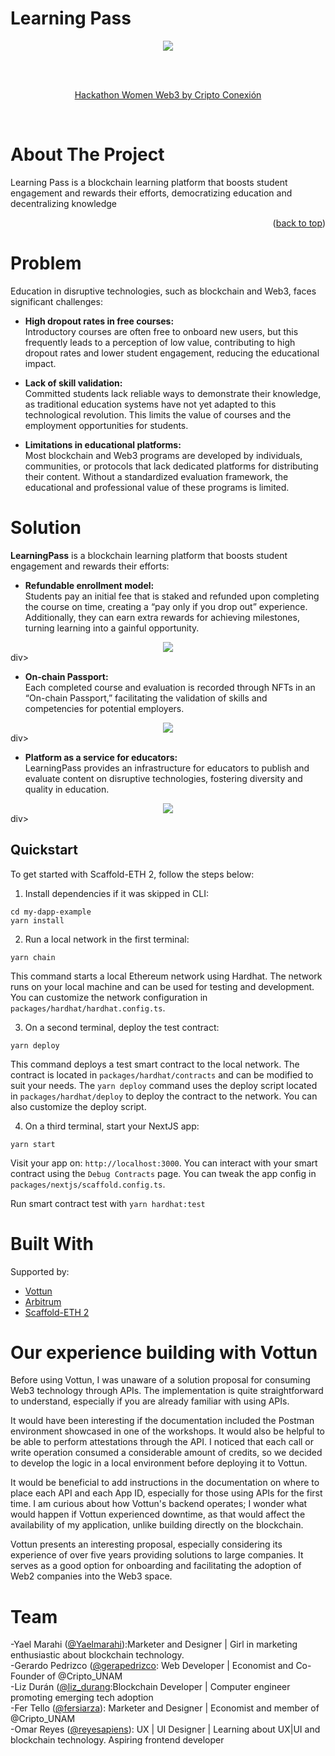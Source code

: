 # Learning Pass

<a name="readme-top"></a>

<div align="center">
  <a href="https://github.com/liz-durang/LearningPass">
    <img src="https://github.com/liz-durang/LearningPass/blob/main/packages/nextjs/public/LearningPass.jpg">
  </a>

<br/><br/>
<p align="center">
  <a href="https://dorahacks.io/hackathon/441/detail">Hackathon Women Web3 by Cripto Conexión</a>
</p>
</div>

<br />
<!-- ABOUT THE PROJECT -->

# About The Project


Learning Pass is a blockchain learning platform that boosts student engagement and rewards their efforts, democratizing education and decentralizing knowledge 

<p align="right">(<a href="#readme-top">back to top</a>)</p>

# Problem

Education in disruptive technologies, such as blockchain and Web3, faces significant challenges:

- **High dropout rates in free courses:**  
  Introductory courses are often free to onboard new users, but this frequently leads to a perception of low value, contributing to high dropout rates and lower student engagement, reducing the educational impact.

- **Lack of skill validation:**  
  Committed students lack reliable ways to demonstrate their knowledge, as traditional education systems have not yet adapted to this technological revolution. This limits the value of courses and the employment opportunities for students.

- **Limitations in educational platforms:**  
  Most blockchain and Web3 programs are developed by individuals, communities, or protocols that lack dedicated platforms for distributing their content. Without a standardized evaluation framework, the educational and professional value of these programs is limited.


# Solution

**LearningPass** is a blockchain learning platform that boosts student engagement and rewards their efforts:

- **Refundable enrollment model:**  
  Students pay an initial fee that is staked and refunded upon completing the course on time, creating a “pay only if you drop out” experience. Additionally, they can earn extra rewards for achieving milestones, turning learning into a gainful opportunity.

<div align="center">
  <a href="https://github.com/liz-durang/LearningPass">
    <img src="https://github.com/liz-durang/LearningPass/blob/main/packages/nextjs/public/images/img1passport.png">
  </a>
</div>div>

- **On-chain Passport:**  
  Each completed course and evaluation is recorded through NFTs in an “On-chain Passport,” facilitating the validation of skills and competencies for potential employers.

<div align="center">
  <a href="https://github.com/liz-durang/LearningPass">
    <img src="https://github.com/liz-durang/LearningPass/blob/main/packages/nextjs/public/images/img2passport.png">
  </a>
</div>div>

- **Platform as a service for educators:**  
  LearningPass provides an infrastructure for educators to publish and evaluate content on disruptive technologies, fostering diversity and quality in education.

<div align="center">
  <a href="https://github.com/liz-durang/LearningPass">
    <img src="https://github.com/liz-durang/LearningPass/blob/main/packages/nextjs/public/images/img3passport.png">
  </a>
</div>div>

<!-- Quickstart-->

## Quickstart

To get started with Scaffold-ETH 2, follow the steps below:

1. Install dependencies if it was skipped in CLI:

```
cd my-dapp-example
yarn install
```

2. Run a local network in the first terminal:

```
yarn chain
```

This command starts a local Ethereum network using Hardhat. The network runs on your local machine and can be used for testing and development. You can customize the network configuration in `packages/hardhat/hardhat.config.ts`.

3. On a second terminal, deploy the test contract:

```
yarn deploy
```

This command deploys a test smart contract to the local network. The contract is located in `packages/hardhat/contracts` and can be modified to suit your needs. The `yarn deploy` command uses the deploy script located in `packages/hardhat/deploy` to deploy the contract to the network. You can also customize the deploy script.

4. On a third terminal, start your NextJS app:

```
yarn start
```

Visit your app on: `http://localhost:3000`. You can interact with your smart contract using the `Debug Contracts` page. You can tweak the app config in `packages/nextjs/scaffold.config.ts`.

Run smart contract test with `yarn hardhat:test`

# Built With

Supported by:
* [Vottun](https://vottun.com/)
* [Arbitrum](https://arbitrum.io/)
* [Scaffold-ETH 2](https://scaffoldeth.io/)

# Our experience building with Vottun
<!-- CONTACT -->

Before using Vottun, I was unaware of a solution proposal for consuming Web3 technology through APIs. The implementation is quite straightforward to understand, especially if you are already familiar with using APIs.

It would have been interesting if the documentation included the Postman environment showcased in one of the workshops. It would also be helpful to be able to perform attestations through the API. I noticed that each call or write operation consumed a considerable amount of credits, so we decided to develop the logic in a local environment before deploying it to Vottun.

It would be beneficial to add instructions in the documentation on where to place each API and each App ID, especially for those using APIs for the first time. I am curious about how Vottun's backend operates; I wonder what would happen if Vottun experienced downtime, as that would affect the availability of my application, unlike building directly on the blockchain.

Vottun presents an interesting proposal, especially considering its experience of over five years providing solutions to large companies. It serves as a good option for onboarding and facilitating the adoption of Web2 companies into the Web3 space.

# Team


-Yael Marahi ([@Yaelmarahi]()):Marketer and Designer | Girl in marketing enthusiastic about blockchain technology.
<br />
-Gerardo Pedrizco ([@gerapedrizco](): Web Developer | Economist and Co-Founder of @Cripto_UNAM
<br />
-Liz Durán  ([@liz_durang]():Blockchain Developer | Computer engineer promoting emerging tech adoption
<br />
-Fer Tello ([@fersiarza]()): Marketer and Designer | Economist and member of @Cripto_UNAM
<br />
-Omar Reyes ([@reyesapiens]()): UX | UI Designer | Learning about UX|UI and blockchain technology. Aspiring frontend developer
<br />

